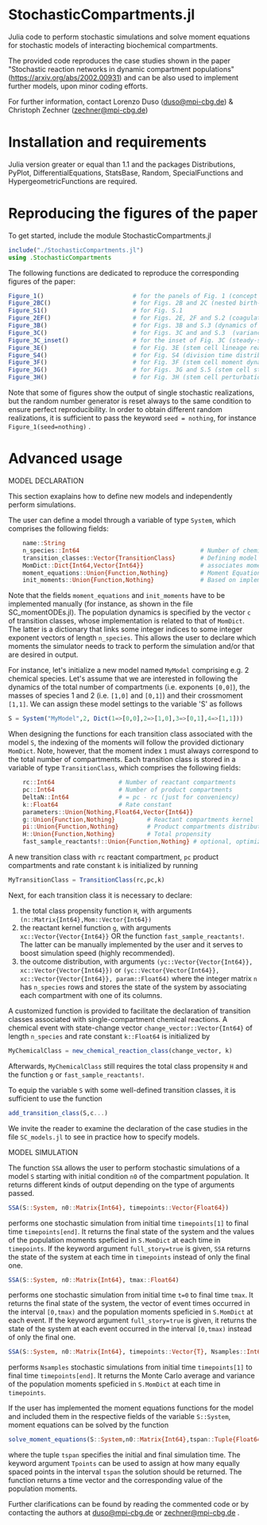 # StochasticCompartments.jl

Julia code to perform stochastic simulations and solve moment equations for stochastic models of interacting biochemical compartments. 

The provided code reproduces the case studies shown in the paper "Stochastic reaction networks in dynamic compartment populations" (https://arxiv.org/abs/2002.00931) and can be also used to implement further models, upon minor coding efforts.

For further information, contact Lorenzo Duso (duso@mpi-cbg.de) & Christoph Zechner (zechner@mpi-cbg.de)


# Installation and requirements

Julia version greater or equal than 1.1 and the packages Distributions, PyPlot, DifferentialEquations, StatsBase, Random, SpecialFunctions and HypergeometricFunctions are required. 


# Reproducing the figures of the paper

To get started, include the module StochasticCompartments.jl
```julia
include("./StochasticCompartments.jl")
using .StochasticCompartments
```
The following functions are dedicated to reproduce the corresponding figures of the paper: 
```julia
Figure_1()                         # for the panels of Fig. 1 (concept figure)
Figure_2BC()                       # for Figs. 2B and 2C (nested birth-death model)
Figure_S1()                        # for Fig. S.1
Figure_2EF()                       # for Figs. 2E, 2F and S.2 (coagulation-fragmentation case study)
Figure_3B()                        # for Figs. 3B and S.3 (dynamics of the protein expression)
Figure_3C()                        # for Figs. 3C and and S.3  (variance-to-mean ratio)
Figure_3C_inset()                  # for the inset of Fig. 3C (steady-state protein distributions)
Figure_3E()                        # for Fig. 3E (stem cell lineage realization)
Figure_S4()                        # for Fig. S4 (division time distribution)
Figure_3F()                        # for Fig. 3F (stem cell moment dynamics)
Figure_3G()                        # for Figs. 3G and S.5 (stem cell steady state)
Figure_3H()                        # for Fig. 3H (stem cell perturbation)
```
Note that some of figures show the output of single stochastic realizations, but the random number generator is reset always to the same condition to ensure perfect reproducibility. In order to obtain different random realizations, it is sufficient to pass the keyword `seed = nothing`, for instance `Figure_1(seed=nothing)` .

# Advanced usage

MODEL DECLARATION 

This section exaplains how to define new models and independently perform simulations.

The user can define a model through a variable of type `System`, which comprises the following fields:
```julia
    name::String
    n_species::Int64                                  # Number of chemical species
    transition_classes::Vector{TransitionClass}       # Defining model dynamics (used in SSA simulations)
    MomDict::Dict{Int64,Vector{Int64}}                # associates moment indices with exponents
    moment_equations::Union{Function,Nothing}         # Moment Equations f(dM,M,S,t)
    init_moments::Union{Function,Nothing}             # Based on implementation of Moment Equations
```
Note that the fields `moment_equations` and `init_moments` have to be implemented manually (for instance, as shown in the file SC_momentODEs.jl). The population dynamics is specified by the vector `c` of transition classes, whose implementation is related to that of `MomDict`. The latter is a dictionary that links some integer indices to some integer exponent vectors of length `n_species`. This allows the user to declare which moments the simulator needs to track to perform the simulation and/or that are desired in output. 
 
For instance, let's initialize a new model named `MyModel` comprising e.g. 2 chemical species. Let's assume that we are interested in following the dynamics of the total number of compartments (i.e. exponents `[0,0]`), the masses of species 1 and 2 (i.e. `[1,0]` and `[0,1]`) and their crossmoment `[1,1]`. We can assign these model settings to the variable 'S' as follows
```julia
S = System("MyModel",2, Dict(1=>[0,0],2=>[1,0],3=>[0,1],4=>[1,1]))
```
When designing the functions for each transition class associated with the model `S`, the indexing of the moments will follow the provided dictionary `MomDict`. Note, however, that the moment index `1` must always correspond to the total number of compartments.
Each transition class is stored in a variable of type `TransitionClass`, which comprises the following fields:
```julia
    rc::Int64                  # Number of reactant compartments
    pc::Int64                  # Number of product compartments
    DeltaN::Int64              # = pc - rc (just for conveniency)
    k::Float64                 # Rate constant
    parameters::Union{Nothing,Float64,Vector{Int64}}
    g::Union{Function,Nothing}         # Reactant compartments kernel
    pi::Union{Function,Nothing}        # Product compartments distribution
    H::Union{Function,Nothing}         # Total propensity
    fast_sample_reactants!::Union{Function,Nothing} # optional, optimized for specific class
```
A new transition class with `rc` reactant compartment, `pc` product compartments and rate constant `k` is initialized by running 
```julia
MyTransitionClass = TransitionClass(rc,pc,k)
```
Next, for each transition class it is necessary to declare:
1) the total class propensity function `H`, with arguments `(n::Matrix{Int64},Mom::Vector{Int64})`
2) the reactant kernel function `g`, with arguments `xc::Vector{Vector{Int64}}` OR the function `fast_sample_reactants!`. The latter can be manually implemented by the user and it serves to boost simulation speed (highly recommended). 
3) the outcome distribution, with arguments  `(yc::Vector{Vector{Int64}}, xc::Vector{Vector{Int64}})` or `(yc::Vector{Vector{Int64}}, xc::Vector{Vector{Int64}}, param::Float64)`
where the integer matrix `n` has `n_species` rows and stores the state of the system by associating each compartment with one of its columns.

A customized function is provided to facilitate the declaration of transition classes associated with single-compartment chemical reactions. A chemical event with state-change vector `change_vector::Vector{Int64}` of length `n_species` and rate constant `k::Float64` is initialized by
```julia
MyChemicalClass = new_chemical_reaction_class(change_vector, k)
```
Afterwards, `MyChemicalClass` still requires the total class propensity `H` and the function `g` or `fast_sample_reactants!`.

To equip the variable `S` with some well-defined transition classes, it is sufficient to use the function 
```julia
add_transition_class(S,c...)
```
We invite the reader to examine the declaration of the case studies in the file `SC_models.jl` to see in practice how to specify models.

MODEL SIMULATION

The function `SSA` allows the user to perform stochastic simulations of a model `S` starting with initial condition `n0` of the compartment population. It returns different kinds of output depending on the type of arguments passed.

```julia
SSA(S::System, n0::Matrix{Int64}, timepoints::Vector{Float64})
```
performs one stochastic simulation from initial time `timepoints[1]` to final time `timepoints[end]`. It returns the final state of the system and the values of the population moments speficied in `S.MomDict` at each time in `timepoints`. If the keyword argument `full_story=true` is given, `SSA` returns the state of the system at each time in `timepoints` instead of only the final one.

```julia
SSA(S::System, n0::Matrix{Int64}, tmax::Float64)
```
performs one stochastic simulation from initial time `t=0` to final time `tmax`. It returns the final state of the system, the vector of event times occurred in the interval `[0,tmax)` and the population moments speficied in `S.MomDict` at each event. If the keyword argument `full_story=true` is given, it returns the state of the system at each event occurred in the interval `[0,tmax)` instead of only the final one.


```julia
SSA(S::System, n0::Matrix{Int64}, timepoints::Vector{T}, Nsamples::Int64) where T <: Real
```
performs `Nsamples` stochastic simulations from initial time `timepoints[1]` to final time `timepoints[end]`. It returns the Monte Carlo average and variance of the population moments speficied in `S.MomDict` at each time in `timepoints`. 

If the user has implemented the moment equations functions for the model and included them in the respective fields of the variable `S::System`, moment equations can be solved by the function
```julia
solve_moment_equations(S::System,n0::Matrix{Int64},tspan::Tuple{Float64,Float64} ; Tpoints::Int64)
```
where the tuple `tspan` specifies the initial and final simulation time. The keyword argument `Tpoints` can be used to assign at how many equally spaced points in the interval `tspan` the solution should be returned. The function returns a time vector and the corresponding value of the population moments.

Further clarifications can be found by reading the commented code or by contacting the authors at duso@mpi-cbg.de or zechner@mpi-cbg.de . 


